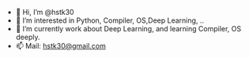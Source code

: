 - 👋 Hi, I’m @hstk30
- 👀 I’m interested in Python, Compiler, OS,Deep Learning, ..
- 🌱 I’m currently work about Deep Learning, and learning Compiler, OS deeply.
- 📫 Mail: hstk30@gmail.com

<!---
hstk30/hstk30 is a ✨ special ✨ repository because its `README.md` (this file) appears on your GitHub profile.
You can click the Preview link to take a look at your changes.
--->
